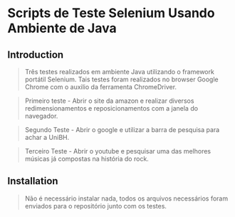 # Scripts de Teste Selenium Usando Ambiente de Java

## Introduction

> Três testes realizados em ambiente Java utilizando o framework portátil Selenium.
Tais testes foram realizados no browser Google Chrome com o auxilio da ferramenta ChromeDriver.

> Primeiro teste - Abrir o site da amazon e realizar diversos redimensionamentos e reposicionamentos com a janela do navegador.

>Segundo Teste - Abrir o google e utilizar a barra de pesquisa para achar a UniBH.

>Terceiro Teste - Abrir o youtube e pesquisar uma das melhores músicas já compostas na história do rock.

## Installation

> Não é necessário instalar nada, todos os arquivos necessários foram enviados para o repositório junto com os testes.

